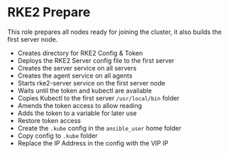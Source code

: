 # RKE2 Prepare

This role prepares all nodes ready for joining the cluster, it also
builds the first server node.

- Creates directory for RKE2 Config & Token
- Deploys the RKE2 Server config file to the first server
- Creates the server service on all servers
- Creates the agent service on all agents
- Starts rke2-server service on the first server node
- Waits until the token and kubectl are available
- Copies Kubectl to the first server `/usr/local/bin` folder
- Amends the token access to allow reading
- Adds the token to a variable for later use
- Restore token access
- Create the `.kube` config in the `ansible_user` home folder
- Copy config to `.kube` folder
- Replace the IP Address in the config with the VIP IP
